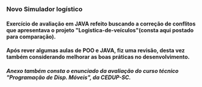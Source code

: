### Novo Simulador logístico

#### Exercício de avaliação em JAVA refeito buscando a correção de conflitos que apresentava o projeto "Logistica-de-veículos"(consta aqui postado para comparação).

#### Após rever algumas aulas de POO e JAVA, fiz uma revisão, desta vez também considerando melhorar as boas práticas no desenvolvimento.
##### Anexo também consta o enunciado da avaliação do curso técnico "Programação de Disp. Móveis", da CEDUP-SC.
